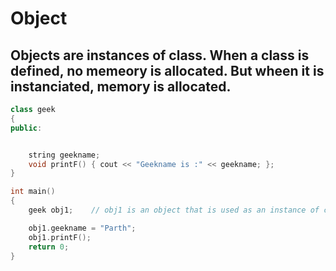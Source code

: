 # Object

## Objects are instances of class. When a class is defined, no memeory is allocated. But wheen it is instanciated, memory is allocated. 


``` cpp
class geek
{
public:


    string geekname;
    void printF() { cout << "Geekname is :" << geekname; };
}

int main()
{
    geek obj1;    // obj1 is an object that is used as an instance of class geek.

    obj1.geekname = "Parth";
    obj1.printF();
    return 0;
}